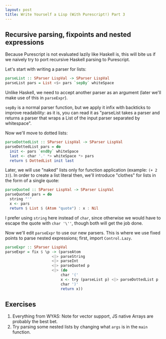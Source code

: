 ```yaml
---
layout: post
title: Write Yourself a Lisp (With Purescript!) Part 3
---
```


## Recursive parsing, fixpoints and nested expressions

Because Purescript is not evaluated lazily like Haskell is, this will bite us if we naively try to port recursive Haskell parsing to Purescript.

Let's start with writing a parser for lists:

```purescript
parseList :: SParser LispVal -> SParser LispVal
parseList pars = List <$> pars `sepBy` whiteSpace
```

Unlike Haskell, we need to accept another parser as an argument (later we'll make use of this in `parseExpr`).

`sepBy` is a normal parser function, but we apply it infix with backticks to improve readability: as it is, you can read it as "parseList takes a parser and returns a parser that wraps a List of the input parser separated by whitespace".

Now we'll move to dotted lists:

```purescript
parseDottedList :: SParser LispVal -> SParser LispVal
parseDottedList pars = do
  init <- pars `endBy` whiteSpace
  last <- char '.' *> whiteSpace *> pars
  return $ DottedList init last
```

Later, we will use "naked" lists only for function application (example: `(+ 2 3)`). In order to create a list literal then, we'll introduce "clothes" for lists in the form of a single quote:

```purescript
parseQuoted :: SParser LispVal -> SParser LispVal
parseQuoted pars = do
  string "'"
  x <- pars
  return $ List $ (Atom "quote") : x : Nil
```

I prefer using `string` here instead of `char`, since otherwise we would have to escape the quote with `char '\''`, though both will get the job done.

Now we'll edit `parseExpr` to use our new parsers. This is where we use fixed points to parse nested expressions; first, import `Control.Lazy`.

```purescript
parseExpr :: SParser LispVal
parseExpr = fix $ \p -> (parseAtom
                     <|> parseString
                     <|> parseInt
                     <|> parseQuoted p
                     <|> (do
                         char '('
                         x <- try (parseList p) <|> parseDottedList p
                         char ')'
                         return x))
```

## Exercises

1. Everything from WYAS: Note for vector support, JS native Arrays are probably the best bet.
2. Try parsing some nested lists by changing what `args` is in the `main` function.
